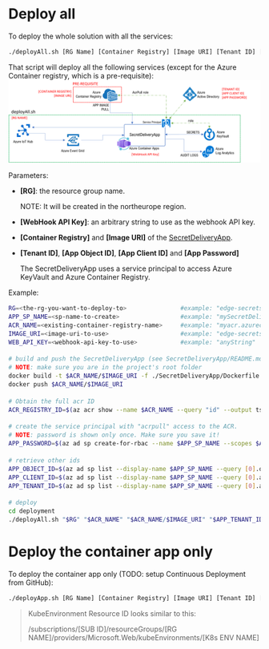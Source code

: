 # Deploy all
To deploy the whole solution with all the services:

```bash
./deployAll.sh [RG Name] [Container Registry] [Image URI] [Tenant ID] [App Object ID] [App Client ID] [App Password] [WebHook API Key to use]
```

That script will deploy all the following services (except for the Azure Container registry, which is a pre-requisite):
![alt](../images/deployment-all.png)

Parameters:
* **[RG]**: the resource group name. 

    NOTE: It will be created in the northeurope region.

* **[WebHook API Key]**: an arbitrary string to use as the webhook API key.

* **[Container Registry]** and **[Image URI]** of the [SecretDeliveryApp](../SecretDeliveryApp). 

* **[Tenant ID]**, **[App Object ID]**, **[App Client ID]** and **[App Password]**

    The SecretDeliveryApp uses a service principal to access Azure KeyVault and Azure Container Registry. 

    
Example:
```bash
RG=<the-rg-you-want-to-deploy-to>               #example: "edge-secrets-rg"
APP_SP_NAME=<sp-name-to-create>                 #example: "mySecretDeliveryApp"
ACR_NAME=<existing-container-registry-name>     #example: "myacr.azurecr.io"
IMAGE_URI=<image-uri-to-use>                    #example: "edge-secrets/secret-delivery-app:0.0.1"
WEB_API_KEY=<webhook-api-key-to-use>            #example: "anyString"

# build and push the SecretDeliveryApp (see SecretDeliveryApp/README.md)
# NOTE: make sure you are in the project's root folder
docker build -t $ACR_NAME/$IMAGE_URI -f ./SecretDeliveryApp/Dockerfile .
docker push $ACR_NAME/$IMAGE_URI

# Obtain the full acr ID 
ACR_REGISTRY_ID=$(az acr show --name $ACR_NAME --query "id" --output tsv)

# create the service principal with "acrpull" access to the ACR.
# NOTE: password is shown only once. Make sure you save it!
APP_PASSWORD=$(az ad sp create-for-rbac --name $APP_SP_NAME --scopes $ACR_REGISTRY_ID --role acrpull --query "password" --output tsv)

# retrieve other ids
APP_OBJECT_ID=$(az ad sp list --display-name $APP_SP_NAME --query [0].objectId -o tsv)
APP_CLIENT_ID=$(az ad sp list --display-name $APP_SP_NAME --query [0].appId -o tsv)
APP_TENANT_ID=$(az ad sp list --display-name $APP_SP_NAME --query [0].appOwnerTenantId -o tsv)

# deploy
cd deployment
./deployAll.sh "$RG" "$ACR_NAME" "$ACR_NAME/$IMAGE_URI" "$APP_TENANT_ID" "$APP_OBJECT_ID" "$APP_CLIENT_ID" "$APP_PASSWORD" "$WEB_API_KEY"
```

# Deploy the container app only
To deploy the container app only (TODO: setup Continuous Deployment from GitHub):

```bash
./deployApp.sh [RG Name] [Container Registry] [Image URI] [Tenant ID] [App Client ID] [App Password] [WebHook API Key to use] [Azure KeyVault URL] [KubeEnvironment Resource ID]

```

> KubeEnvironment Resource ID looks similar to this:  
>
> /subscriptions/[SUB ID]/resourceGroups/[RG NAME]/providers/Microsoft.Web/kubeEnvironments/[K8s ENV NAME]

